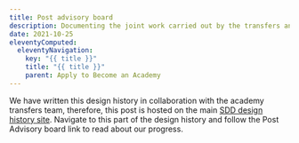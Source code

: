 ```yaml
---
title: Post advisory board
description: Documenting the joint work carried out by the transfers and conversions teams on the post advisory board discovery.
date: 2021-10-25
eleventyComputed:
  eleventyNavigation:
    key: "{{ title }}"
    title: "{{ title }}"
    parent: Apply to Become an Academy
---
```


We have written this design history in collaboration with the academy transfers team, therefore, this post is hosted on the main <a href="https://sdd-design-history.netlify.app">SDD design history site</a>. Navigate to this part of the design history and follow the Post Advisory board link to read about our progress.

